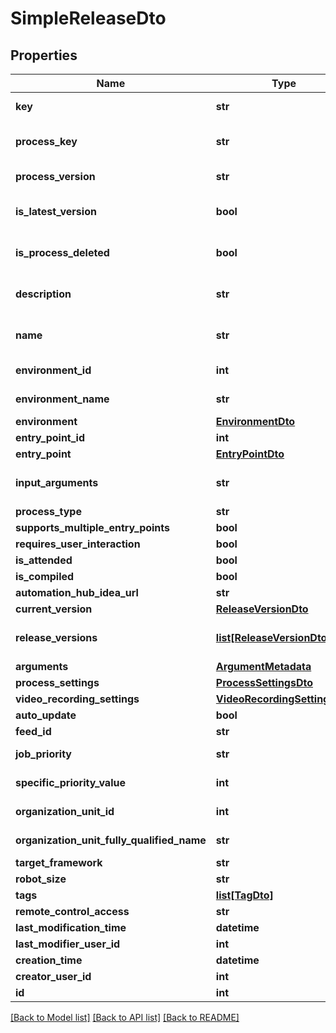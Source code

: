 # SimpleReleaseDto

## Properties
Name | Type | Description | Notes
------------ | ------------- | ------------- | -------------
**key** | **str** | A unique identifier associated to each release. | [optional] 
**process_key** | **str** | The unique identifier of the process associated with the release. | 
**process_version** | **str** | The version of the process associated with the release. | 
**is_latest_version** | **bool** | States whether the version of process associated with the release is latest or not. | [optional] 
**is_process_deleted** | **bool** | States whether the process associated with the release is deleted or not. | [optional] 
**description** | **str** | Used to add additional information about a release in order to better identify it. | [optional] 
**name** | **str** | A custom name of the release. The default name format is ProcessName_EnvironmentName. | 
**environment_id** | **int** | The Id of the environment associated with the release. | [optional] 
**environment_name** | **str** | The name of the environment associated with the release. | [optional] 
**environment** | [**EnvironmentDto**](EnvironmentDto.md) |  | [optional] 
**entry_point_id** | **int** |  | [optional] 
**entry_point** | [**EntryPointDto**](EntryPointDto.md) |  | [optional] 
**input_arguments** | **str** | Input parameters in JSON format to be passed as default values to job execution. | [optional] 
**process_type** | **str** |  | [optional] 
**supports_multiple_entry_points** | **bool** |  | [optional] 
**requires_user_interaction** | **bool** |  | [optional] 
**is_attended** | **bool** |  | [optional] 
**is_compiled** | **bool** |  | [optional] 
**automation_hub_idea_url** | **str** |  | [optional] 
**current_version** | [**ReleaseVersionDto**](ReleaseVersionDto.md) |  | [optional] 
**release_versions** | [**list[ReleaseVersionDto]**](ReleaseVersionDto.md) | The collection of release versions that current release had over time. | [optional] 
**arguments** | [**ArgumentMetadata**](ArgumentMetadata.md) |  | [optional] 
**process_settings** | [**ProcessSettingsDto**](ProcessSettingsDto.md) |  | [optional] 
**video_recording_settings** | [**VideoRecordingSettingsDto**](VideoRecordingSettingsDto.md) |  | [optional] 
**auto_update** | **bool** |  | [optional] 
**feed_id** | **str** |  | [optional] 
**job_priority** | **str** | The execution priority. If null, it defaults to Normal. | [optional] 
**specific_priority_value** | **int** | Value for more granular control over execution priority. | [optional] 
**organization_unit_id** | **int** | Id of the folder this release is part of. | [optional] 
**organization_unit_fully_qualified_name** | **str** | Fully qualified name of the folder this release is part of. | [optional] 
**target_framework** | **str** |  | [optional] 
**robot_size** | **str** |  | [optional] 
**tags** | [**list[TagDto]**](TagDto.md) |  | [optional] 
**remote_control_access** | **str** |  | [optional] 
**last_modification_time** | **datetime** |  | [optional] 
**last_modifier_user_id** | **int** |  | [optional] 
**creation_time** | **datetime** |  | [optional] 
**creator_user_id** | **int** |  | [optional] 
**id** | **int** |  | [optional] 

[[Back to Model list]](../README.md#documentation-for-models) [[Back to API list]](../README.md#documentation-for-api-endpoints) [[Back to README]](../README.md)


